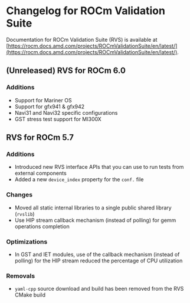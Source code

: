 # Changelog for ROCm Validation Suite

Documentation for ROCm Validation Suite (RVS) is available at
[https://rocm.docs.amd.com/projects/ROCmValidationSuite/en/latest/](https://rocm.docs.amd.com/projects/ROCmValidationSuite/en/latest/).

## (Unreleased) RVS for ROCm 6.0

### Additions

* Support for Mariner OS
* Support for gfx941 & gfx942
* Navi31 and Navi32 specific configurations
* GST stress test support for MI300X

## RVS for ROCm 5.7

### Additions

* Introduced new RVS interface APIs that you can use to run tests from external components
* Added a new `device_index` property for the `conf.` file

### Changes

* Moved all static internal libraries to a single public shared library (`rvslib`)
* Use HIP stream callback mechanism (instead of polling) for gemm operations completion

### Optimizations

* In GST and IET modules, use of the callback mechanism (instead of polling) for the HIP stream
  reduced the percentage of CPU utilization

### Removals

* `yaml-cpp` source download and build has been removed from the RVS CMake build
